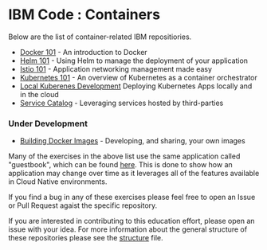 # IBM Code : Containers

Below are the list of container-related IBM repositiories.

* [Docker 101](https://github.com/IBM/intro-to-docker-lab) -
  An introduction to Docker
* [Helm 101](https://github.com/IBM/helm101) -
  Using Helm to manage the deployment of your application
* [Istio 101](https://github.com/IBM/istio101) -
  Application networking management made easy
* [Kubernetes 101](https://github.com/IBM/kube101) -
  An overview of Kubernetes as a container orchestrator
* [Local Kuberenes Development](https://github.com/IBM/localK8Dev)
  Deploying Kubernetes Apps locally and in the cloud
* [Service Catalog](https://github.com/IBM/svccat) -
  Leveraging services hosted by third-parties

### Under Development
* [Building Docker Images](https://github.com/IBM/buildingimages) -
  Developing, and sharing, your own images


Many of the exercises in the above list use the same application
called "guestbook", which can be found [here](https://github.com/IBM/guestbook).
This is done to show how an application may change over time as it
leverages all of the features available in Cloud Native environments.

If you find a bug in any of these exercises please feel free to open
an Issue or Pull Request agaist the specific repository.

If you are interested in contributing to this education effort, please
open an issue with your idea. For more information about the general
structure of these repositories please see the [structure](structure.md)
file.
